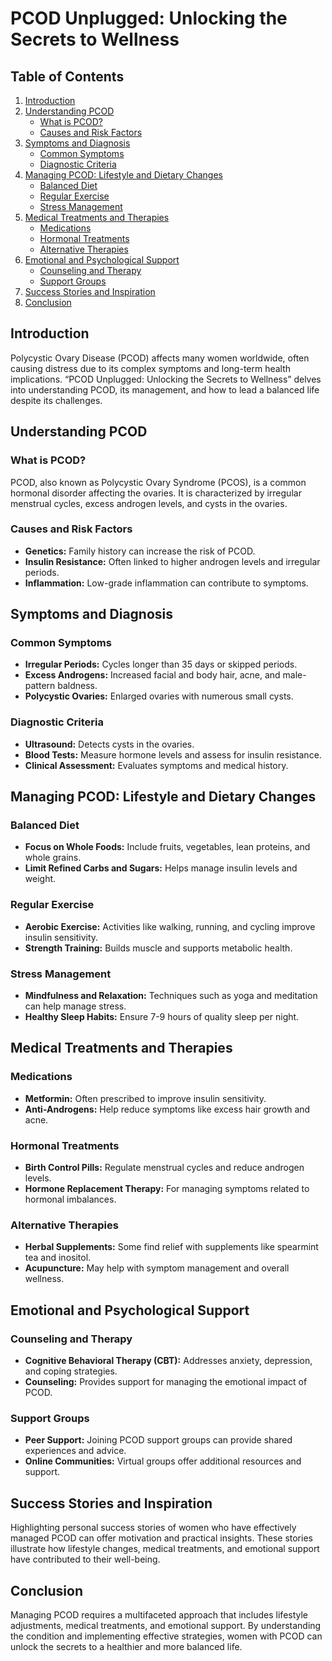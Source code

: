 # PCOD Unplugged: Unlocking the Secrets to Wellness

## Table of Contents

1. [Introduction](#introduction)
2. [Understanding PCOD](#understanding-pcod)
    - [What is PCOD?](#what-is-pcod)
    - [Causes and Risk Factors](#causes-and-risk-factors)
3. [Symptoms and Diagnosis](#symptoms-and-diagnosis)
    - [Common Symptoms](#common-symptoms)
    - [Diagnostic Criteria](#diagnostic-criteria)
4. [Managing PCOD: Lifestyle and Dietary Changes](#managing-pcod-lifestyle-and-dietary-changes)
    - [Balanced Diet](#balanced-diet)
    - [Regular Exercise](#regular-exercise)
    - [Stress Management](#stress-management)
5. [Medical Treatments and Therapies](#medical-treatments-and-therapies)
    - [Medications](#medications)
    - [Hormonal Treatments](#hormonal-treatments)
    - [Alternative Therapies](#alternative-therapies)
6. [Emotional and Psychological Support](#emotional-and-psychological-support)
    - [Counseling and Therapy](#counseling-and-therapy)
    - [Support Groups](#support-groups)
7. [Success Stories and Inspiration](#success-stories-and-inspiration)
8. [Conclusion](#conclusion)

## Introduction

Polycystic Ovary Disease (PCOD) affects many women worldwide, often causing distress due to its complex symptoms and long-term health implications. “PCOD Unplugged: Unlocking the Secrets to Wellness” delves into understanding PCOD, its management, and how to lead a balanced life despite its challenges. 

## Understanding PCOD

### What is PCOD?
PCOD, also known as Polycystic Ovary Syndrome (PCOS), is a common hormonal disorder affecting the ovaries. It is characterized by irregular menstrual cycles, excess androgen levels, and cysts in the ovaries.

### Causes and Risk Factors
- **Genetics:** Family history can increase the risk of PCOD.
- **Insulin Resistance:** Often linked to higher androgen levels and irregular periods.
- **Inflammation:** Low-grade inflammation can contribute to symptoms.

## Symptoms and Diagnosis

### Common Symptoms
- **Irregular Periods:** Cycles longer than 35 days or skipped periods.
- **Excess Androgens:** Increased facial and body hair, acne, and male-pattern baldness.
- **Polycystic Ovaries:** Enlarged ovaries with numerous small cysts.

### Diagnostic Criteria
- **Ultrasound:** Detects cysts in the ovaries.
- **Blood Tests:** Measure hormone levels and assess for insulin resistance.
- **Clinical Assessment:** Evaluates symptoms and medical history.

## Managing PCOD: Lifestyle and Dietary Changes

### Balanced Diet
- **Focus on Whole Foods:** Include fruits, vegetables, lean proteins, and whole grains.
- **Limit Refined Carbs and Sugars:** Helps manage insulin levels and weight.

### Regular Exercise
- **Aerobic Exercise:** Activities like walking, running, and cycling improve insulin sensitivity.
- **Strength Training:** Builds muscle and supports metabolic health.

### Stress Management
- **Mindfulness and Relaxation:** Techniques such as yoga and meditation can help manage stress.
- **Healthy Sleep Habits:** Ensure 7-9 hours of quality sleep per night.

## Medical Treatments and Therapies

### Medications
- **Metformin:** Often prescribed to improve insulin sensitivity.
- **Anti-Androgens:** Help reduce symptoms like excess hair growth and acne.

### Hormonal Treatments
- **Birth Control Pills:** Regulate menstrual cycles and reduce androgen levels.
- **Hormone Replacement Therapy:** For managing symptoms related to hormonal imbalances.

### Alternative Therapies
- **Herbal Supplements:** Some find relief with supplements like spearmint tea and inositol.
- **Acupuncture:** May help with symptom management and overall wellness.

## Emotional and Psychological Support

### Counseling and Therapy
- **Cognitive Behavioral Therapy (CBT):** Addresses anxiety, depression, and coping strategies.
- **Counseling:** Provides support for managing the emotional impact of PCOD.

### Support Groups
- **Peer Support:** Joining PCOD support groups can provide shared experiences and advice.
- **Online Communities:** Virtual groups offer additional resources and support.

## Success Stories and Inspiration

Highlighting personal success stories of women who have effectively managed PCOD can offer motivation and practical insights. These stories illustrate how lifestyle changes, medical treatments, and emotional support have contributed to their well-being.

## Conclusion

Managing PCOD requires a multifaceted approach that includes lifestyle adjustments, medical treatments, and emotional support. By understanding the condition and implementing effective strategies, women with PCOD can unlock the secrets to a healthier and more balanced life.
